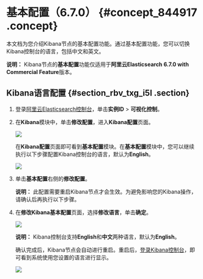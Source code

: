 # 基本配置（6.7.0） {#concept_844917 .concept}

本文档为您介绍Kibana节点的基本配置功能。通过基本配置功能，您可以切换Kibana控制台的语言，包括中文和英文。

**说明：** Kibana节点的**基本配置**功能仅适用于**阿里云Elasticsearch 6.7.0 with Commercial Feature**版本。

## Kibana语言配置 {#section_rbv_txg_i5l .section}

1.  登录[阿里云Elasticsearch控制台](https://elasticsearch.console.aliyun.com/)，单击**实例ID** \> **可视化控制**。
2.  在**Kibana**模块中，单击**修改配置**，进入**Kibana配置**页面。

    ![](http://static-aliyun-doc.oss-cn-hangzhou.aliyuncs.com/assets/img/216001/156231251349321_zh-CN.png)

    在**Kibana配置**页面即可看到**基本配置**模块。在**基本配置**模块中，您可以继续执行以下步骤配置Kibana控制台的语言，默认为**English**。

    ![](http://static-aliyun-doc.oss-cn-hangzhou.aliyuncs.com/assets/img/683834/156231251450146_zh-CN.png)

3.  单击**基本配置**右侧的**修改配置**。

    **说明：** 此配置需要重启Kibana节点才会生效。为避免影响您的Kibana操作，请确认后再执行以下步骤。

4.  在**修改Kibana基本配置**页面，选择**修改语言**，单击**确定**。

    ![](http://static-aliyun-doc.oss-cn-hangzhou.aliyuncs.com/assets/img/683834/156231251450149_zh-CN.png)

    **说明：** Kibana控制台支持**English**和**中文**两种语言，默认为**English**。

    确认完成后，Kibana节点会自动进行重启。重启后，[登录Kibana控制台](intl.zh-CN/用户指南/可视化控制/Kibana/登录Kibana控制台.md#)，即可看到系统使用您设置的语言进行显示。

    ![](http://static-aliyun-doc.oss-cn-hangzhou.aliyuncs.com/assets/img/683834/156231251450158_zh-CN.png)


